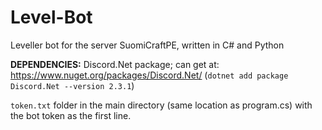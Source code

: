 # Level-Bot
Leveller bot for the server SuomiCraftPE, written in C# and Python

**DEPENDENCIES:**
Discord.Net package; can get at:
https://www.nuget.org/packages/Discord.Net/ (`dotnet add package Discord.Net --version 2.3.1`)

`token.txt` folder in the main directory (same location as program.cs)  with the bot token as the first line.
